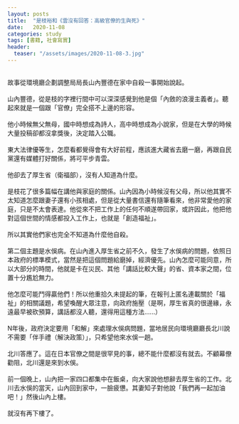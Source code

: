 ```yaml
---
layout: posts
title:  "是枝裕和《雲沒有回答：高級官僚的生與死》"
date:   2020-11-08
categories: study
tags: [書籍, 社會寫實]
header: 
  teaser: "/assets/images/2020-11-08-3.jpg"
---
```

<br>
故事從環境廳企劃調整局局長山內豐德在家中自殺一事開始說起。<br><br>
山內豐德，從是枝的字裡行間中可以深深感覺到他是個「內斂的浪漫主義者」。聽起來就是一個跟「官僚」完全搭不上邊的形容。<br><br>
他小時候無父無母，國中時想成為詩人，高中時想成為小說家，但是在大學的時候大量投稿卻都沒拿獎後，決定踏入公職。<br><br>
東大法律優等生，怎麼看都覺得會有大好前程，應該進大藏省去磨一磨，再跟自民黨還有媒體打好關係，將可平步青雲。<br><br>
他卻去了厚生省（衛福部），沒有人知道為什麼。<br><br>
是枝花了很多篇幅在講他與家庭的關係。山內因為小時候沒有父母，所以他其實不太知道怎麼跟妻子還有小孩相處，但是從大量書信還有隨筆看來，他非常愛他的家庭，只是不太會表達。他從來不把工作上的任何不順遂帶回家，或許因此，他把他對這個世間的情感都投入工作上，也就是「創造福祉」。<br><br>
所以其實他們家也完全不知道為什麼他自殺。<br><br>
第二個主題是水俁病。在山內進入厚生省之前不久，發生了水俁病的問題，依照日本政府的標準模式，當然是把這個問題給磨掉，經濟優先。山內怎麼可能同意，所以大部分的時間，他就是卡在災民、其他「講話比較大聲」的省、資本家之間，位置十分尷尬無力。<br><br>
他怎麼可能鬥得贏他們！所以他重拾久未提起的筆，在報刊上匿名連載關於「福祉」的相關議題，希望喚醒大眾注意，向政府施壓（是啊，厚生省真的很邊緣，永遠最早被砍預算，講話都沒人聽，還得用這種方法......）<br><br>
N年後，政府決定要用「和解」來處理水俁病問題，當地居民向環境廳廳長北川說不需要「伴手禮（解決政策）」，只希望他來水俁一趟。<br><br>
北川答應了。這在日本官僚之間是很罕見的事，總不能什麼都沒有就去。不顧幕僚勸阻，北川還是來到水俁。<br><br>
前一個晚上，山內把一家四口都集中在飯桌，向大家說他想辭去厚生省的工作。北川去水俁的當天，山內回到家中，一臉疲憊。其妻知子對他說「我們再一起加油吧！」然後山內上樓。<br><br>
就沒有再下樓了。<br><br>